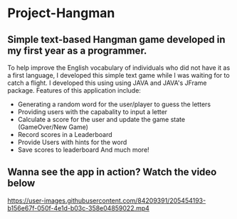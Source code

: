 # Project-Hangman
## Simple text-based Hangman game developed in my first year as a programmer. 

To help improve the English vocabulary of individuals who did not have it as a first language, I developed this simple text game while I was waiting for to catch a flight. I developed this using using JAVA and JAVA's JFrame package. Features of this application include:
- Generating a random word for the user/player to guess the letters
- Providing users with the capabality to input a letter
- Calculate a score for the user and update the game state (GameOver/New Game)
- Record scores in a Leaderboard
- Provide Users with hints for the word
- Save scores to leaderboard
And much more!

## Wanna see the app in action? Watch the video below

https://user-images.githubusercontent.com/84209391/205454193-b156e67f-050f-4e1d-b03c-358e04859022.mp4

